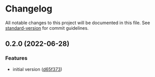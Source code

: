 # Changelog

All notable changes to this project will be documented in this file. See [standard-version](https://github.com/conventional-changelog/standard-version) for commit guidelines.

## 0.2.0 (2022-06-28)


### Features

* initial version ([d65f373](https://github.com/shiftbeyond/i18n/commit/d65f373822c392e89be8f96ce5abc7988ee798a1))
